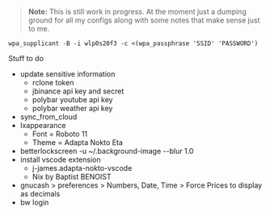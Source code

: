 
> **Note:** This is still work in progress. At the moment just a dumping ground for all my configs along with some notes that make sense just to me. 

```
wpa_supplicant -B -i wlp0s20f3 -c <(wpa_passphrase 'SSID' 'PASSWORD')
```

Stuff to do
* update sensitive information 
  * rclone token
  * jbinance api key and secret
  * polybar youtube api key
  * polybar weather api key
* sync_from_cloud
* lxappearance
  * Font = Roboto 11
  * Theme = Adapta Nokto Eta
* betterlockscreen -u ~/.background-image --blur 1.0
* install vscode extension
  * j-james.adapta-nokto-vscode
  * Nix by Baptist BENOIST
* gnucash > preferences > Numbers, Date, Time > Force Prices to display as decimals
* bw login
